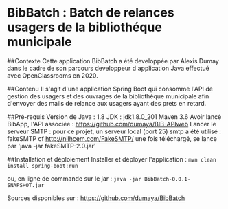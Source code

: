 # BibBatch : Batch de relances usagers de la bibliothéque municipale

##Contexte
Cette application BibBatch a été developpée par Alexis Dumay dans le cadre de son parcours developpeur d'application Java effectué avec OpenClassrooms en 2020.

##Contenu
Il s'agit d'une application Spring Boot qui consomme l'API de gestion des usagers et des ouvrages de la bibliothèque municipale afin d'envoyer des mails de relance aux usagers ayant des prets en retard.

##Pré-requis
Version de Java : 1.8
JDK : jdk1.8.0_201
Maven 3.6
Avoir lancé BibApp, l'API associée : https://github.com/dumaya/BIB-APIweb
Lancer le serveur SMTP : pour ce projet, un serveur local (port 25) smtp a été utilisé : fakeSMTP 
cf http://nilhcem.com/FakeSMTP/
une fois téléchargé, se lance par 'java -jar fakeSMTP-2.0.jar'

##Installation et déploiement
Installer et déployer l'application :
`mvn clean install spring-boot:run`

ou, en ligne de commande sur le jar : `java -jar BibBatch-0.0.1-SNAPSHOT.jar`

Sources disponibles sur : https://github.com/dumaya/BibBatch
